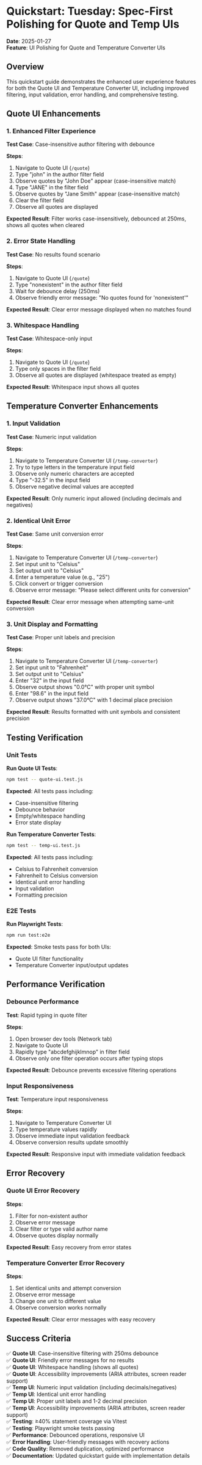 # Quickstart: Tuesday: Spec-First Polishing for Quote and Temp UIs

**Date**: 2025-01-27  
**Feature**: UI Polishing for Quote and Temperature Converter UIs

## Overview

This quickstart guide demonstrates the enhanced user experience features for both the Quote UI and Temperature Converter UI, including improved filtering, input validation, error handling, and comprehensive testing.

## Quote UI Enhancements

### 1. Enhanced Filter Experience

**Test Case**: Case-insensitive author filtering with debounce

**Steps**:
1. Navigate to Quote UI (`/quote`)
2. Type "john" in the author filter field
3. Observe quotes by "John Doe" appear (case-insensitive match)
4. Type "JANE" in the filter field
5. Observe quotes by "Jane Smith" appear (case-insensitive match)
6. Clear the filter field
7. Observe all quotes are displayed

**Expected Result**: Filter works case-insensitively, debounced at 250ms, shows all quotes when cleared

### 2. Error State Handling

**Test Case**: No results found scenario

**Steps**:
1. Navigate to Quote UI (`/quote`)
2. Type "nonexistent" in the author filter field
3. Wait for debounce delay (250ms)
4. Observe friendly error message: "No quotes found for 'nonexistent'"

**Expected Result**: Clear error message displayed when no matches found

### 3. Whitespace Handling

**Test Case**: Whitespace-only input

**Steps**:
1. Navigate to Quote UI (`/quote`)
2. Type only spaces in the filter field
3. Observe all quotes are displayed (whitespace treated as empty)

**Expected Result**: Whitespace input shows all quotes

## Temperature Converter Enhancements

### 1. Input Validation

**Test Case**: Numeric input validation

**Steps**:
1. Navigate to Temperature Converter UI (`/temp-converter`)
2. Try to type letters in the temperature input field
3. Observe only numeric characters are accepted
4. Type "-32.5" in the input field
5. Observe negative decimal values are accepted

**Expected Result**: Only numeric input allowed (including decimals and negatives)

### 2. Identical Unit Error

**Test Case**: Same unit conversion error

**Steps**:
1. Navigate to Temperature Converter UI (`/temp-converter`)
2. Set input unit to "Celsius"
3. Set output unit to "Celsius"
4. Enter a temperature value (e.g., "25")
5. Click convert or trigger conversion
6. Observe error message: "Please select different units for conversion"

**Expected Result**: Clear error message when attempting same-unit conversion

### 3. Unit Display and Formatting

**Test Case**: Proper unit labels and precision

**Steps**:
1. Navigate to Temperature Converter UI (`/temp-converter`)
2. Set input unit to "Fahrenheit"
3. Set output unit to "Celsius"
4. Enter "32" in the input field
5. Observe output shows "0.0°C" with proper unit symbol
6. Enter "98.6" in the input field
7. Observe output shows "37.0°C" with 1 decimal place precision

**Expected Result**: Results formatted with unit symbols and consistent precision

## Testing Verification

### Unit Tests

**Run Quote UI Tests**:
```bash
npm test -- quote-ui.test.js
```

**Expected**: All tests pass including:
- Case-insensitive filtering
- Debounce behavior
- Empty/whitespace handling
- Error state display

**Run Temperature Converter Tests**:
```bash
npm test -- temp-ui.test.js
```

**Expected**: All tests pass including:
- Celsius to Fahrenheit conversion
- Fahrenheit to Celsius conversion
- Identical unit error handling
- Input validation
- Formatting precision

### E2E Tests

**Run Playwright Tests**:
```bash
npm run test:e2e
```

**Expected**: Smoke tests pass for both UIs:
- Quote UI filter functionality
- Temperature Converter input/output updates

## Performance Verification

### Debounce Performance

**Test**: Rapid typing in quote filter

**Steps**:
1. Open browser dev tools (Network tab)
2. Navigate to Quote UI
3. Rapidly type "abcdefghijklmnop" in filter field
4. Observe only one filter operation occurs after typing stops

**Expected Result**: Debounce prevents excessive filtering operations

### Input Responsiveness

**Test**: Temperature input responsiveness

**Steps**:
1. Navigate to Temperature Converter UI
2. Type temperature values rapidly
3. Observe immediate input validation feedback
4. Observe conversion results update smoothly

**Expected Result**: Responsive input with immediate validation feedback

## Error Recovery

### Quote UI Error Recovery

**Steps**:
1. Filter for non-existent author
2. Observe error message
3. Clear filter or type valid author name
4. Observe quotes display normally

**Expected Result**: Easy recovery from error states

### Temperature Converter Error Recovery

**Steps**:
1. Set identical units and attempt conversion
2. Observe error message
3. Change one unit to different value
4. Observe conversion works normally

**Expected Result**: Clear error messages with easy recovery

## Success Criteria

✅ **Quote UI**: Case-insensitive filtering with 250ms debounce  
✅ **Quote UI**: Friendly error messages for no results  
✅ **Quote UI**: Whitespace handling (shows all quotes)  
✅ **Quote UI**: Accessibility improvements (ARIA attributes, screen reader support)  
✅ **Temp UI**: Numeric input validation (including decimals/negatives)  
✅ **Temp UI**: Identical unit error handling  
✅ **Temp UI**: Proper unit labels and 1-2 decimal precision  
✅ **Temp UI**: Accessibility improvements (ARIA attributes, screen reader support)  
✅ **Testing**: ≥40% statement coverage via Vitest  
✅ **Testing**: Playwright smoke tests passing  
✅ **Performance**: Debounced operations, responsive UI  
✅ **Error Handling**: User-friendly messages with recovery actions  
✅ **Code Quality**: Removed duplication, optimized performance  
✅ **Documentation**: Updated quickstart guide with implementation details
